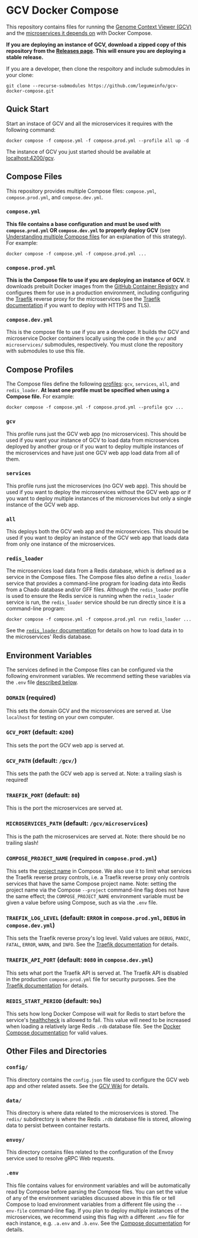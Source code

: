 # GCV Docker Compose

This repository contains files for running the [Genome Context Viewer (GCV)](https://github.com/legumeinfo/gcv) and the [microservices it depends on](https://github.com/legumeinfo/microservices) with Docker Compose.

**If you are deploying an instance of GCV, download a zipped copy of this repository from the [Releases page](https://github.com/legumeinfo/gcv-docker-compose/releases).
This will ensure you are deploying a stable release.**

If you are a developer, then clone the respoitory and include submodules in your clone:
```console
git clone --recurse-submodules https://github.com/legumeinfo/gcv-docker-compose.git
```

## Quick Start

Start an instace of GCV and all the microservices it requires with the following command:
```console
docker compose -f compose.yml -f compose.prod.yml --profile all up -d
```
The instance of GCV you just started should be available at [localhost:4200/gcv](http://localhost:4200/gcv).

## Compose Files

This repository provides multiple Compose files: `compose.yml`, `compose.prod.yml`, and `compose.dev.yml`.

### `compose.yml`
**This file contains a base configuration and must be used with `compose.prod.yml` OR `compose.dev.yml` to properly deploy GCV** (see [Understanding multiple Compose files](https://docs.docker.com/compose/extends/#multiple-compose-files) for an explanation of this strategy).
For example:
```console
docker compose -f compose.yml -f compose.prod.yml ...
```

### `compose.prod.yml`
**This is the Compose file to use if you are deploying an instance of GCV.**
It downloads prebuilt Docker images from the [GitHub Container Registry](https://github.com/orgs/legumeinfo/packages) and configures them for use in a production environment, including configuring the [Traefik](https://doc.traefik.io/traefik/) reverse proxy for the microservices (see the [Traefik documentation](https://doc.traefik.io/traefik/https/overview/) if you want to deploy with HTTPS and TLS).

### `compose.dev.yml`
This is the compose file to use if you are a developer.
It builds the GCV and microservice Docker containers locally using the code in the `gcv/` and `microservices/` submodules, respectively.
You must clone the repository with submodules to use this file.


## Compose Profiles

The Compose files define the following [profiles](https://docs.docker.com/compose/profiles/): `gcv`, `services`, `all`, and `redis_loader`.
**At least one profile must be specified when using a Compose file.** For example:
```console
docker compose -f compose.yml -f compose.prod.yml --profile gcv ...
```

### `gcv`
This profile runs just the GCV web app (no microservices).
This should be used if you want your instance of GCV to load data from microservices deployed by another group or if you want to deploy multiple instances of the microservices and have just one GCV web app load data from all of them.

### `services`
This profile runs just the microservices (no GCV web app).
This should be used if you want to deploy the microservices without the GCV web app or if you want to deploy multiple instances of the microservices but only a single instance of the GCV web app.

### `all`
This deploys both the GCV web app and the microservices.
This should be used if you want to deploy an instance of the GCV web app that loads data from only one instance of the microservices.

### `redis_loader`
The microservices load data from a Redis database, which is defined as a service in the Compose files.
The Compose files also define a `redis_loader` service that provides a command-line program for loading data into Redis from a Chado database and/or GFF files.
Although the `redis_loader` profile is used to ensure the Redis service is running when the `redis_loader` service is run, the `redis_loader` service should be run directly since it is a command-line program:
```console
docker compose -f compose.yml -f compose.prod.yml run redis_loader ...
```
See the [`redis_loader` documentation](https://github.com/legumeinfo/microservices/tree/main/redis_loader) for details on how to load data in to the microservices' Redis database.


## Environment Variables
The services defined in the Compose files can be configured via the following environment variables.
We recommend setting these variables via the `.env` file [described below](#env).

### `DOMAIN` (required)
This sets the domain GCV and the microservices are served at.
Use `localhost` for testing on your own computer.

### `GCV_PORT` (default: `4200`)
This sets the port the GCV web app is served at.

### `GCV_PATH` (default: `/gcv/`)
This sets the path the GCV web app is served at. Note: a trailing slash is required!

### `TRAEFIK_PORT` (default: `80`)
This is the port the microservices are served at.

### `MICROSERVICES_PATH` (default: `/gcv/microservices`)
This is the path the microservices are served at. Note: there should be no trailing slash!

### `COMPOSE_PROJECT_NAME` (required in `compose.prod.yml`)
This sets the [project name](https://docs.docker.com/compose/#multiple-isolated-environments-on-a-single-host) in Compose.
We also use it to limit what services the Traefik reverse proxy controls, i.e. a Traefik reverse proxy only controls services that have the same Compose project name.
Note: setting the project name via the Compose `--project` command-line flag does not have the same effect; the `COMPOSE_PROJECT_NAME` environment variable must be given a value before using Compose, such as via the `.env` file.

### `TRAEFIK_LOG_LEVEL` (default: `ERROR` in `compose.prod.yml`, `DEBUG` in `compose.dev.yml`)
This sets the Traefik reverse proxy's log level.
Valid values are `DEBUG`, `PANIC`, `FATAL`, `ERROR`, `WARN`, and `INFO`.
See the [Traefik documentation](https://doc.traefik.io/traefik/observability/logs/#level) for details.

### `TRAEFIK_API_PORT` (default: `8080` in `compose.dev.yml`)
This sets what port the Traefik API is served at.
The Traefik API is disabled in the production `compose.prod.yml` file for security purposes.
See the [Traefik documentation](https://doc.traefik.io/traefik/operations/api/) for details.

### `REDIS_START_PERIOD` (default: `90s`)
This sets how long Docker Compose will wait for Redis to start before the service's [healthcheck](https://docs.docker.com/compose/compose-file/#healthcheck) is allowed to fail.
This value will need to be increased when loading a relatively large Redis `.rdb` database file.
See the [Docker Compose documentation](https://docs.docker.com/compose/compose-file/#specifying-durations) for valid values.


## Other Files and Directories

### `config/`
This directory contains the `config.json` file used to configure the GCV web app and other related assets. See the [GCV Wiki](https://github.com/legumeinfo/gcv/wiki/Client-Configuration) for details.

### `data/`
This directory is where data related to the microservices is stored. The `redis/` subdirectory is where the Redis `.rdb` database file is stored, allowing data to persist between container restarts.

### `envoy/`
This directory contains files related to the configuration of the Envoy service used to resolve gRPC Web requests.

### `.env`
This file contains values for environment variables and will be automatically read by Compose before parsing the Compose files.
You can set the value of any of the environment variables discussed above in this file or tell Compose to load environment variables from a different file using the `--env-file` command-line flag.
If you plan to deploy multiple instances of the microservices, we recommend using this flag with a different `.env` file for each instance, e.g. `.a.env` and `.b.env`. See the [Compose documentation](https://docs.docker.com/compose/env-file/) for details.
